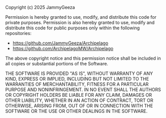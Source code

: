 Copyright (c) 2025 JammyGeeza

Permission is hereby granted to use, modify, and distribute this code for private
purposes. Permission is also hereby granted to use, modify and distribute this
code for public purposes only within the following repositories:

- https://github.com/JammyGeeza/Archipelago
- https://github.com/ArchipelagoMW/Archipelago

The above copyright notice and this permission notice shall be included in all
copies or substantial portions of the Software.

THE SOFTWARE IS PROVIDED "AS IS", WITHOUT WARRANTY OF ANY KIND, EXPRESS OR
IMPLIED, INCLUDING BUT NOT LIMITED TO THE WARRANTIES OF MERCHANTABILITY,
FITNESS FOR A PARTICULAR PURPOSE AND NONINFRINGEMENT. IN NO EVENT SHALL THE
AUTHORS OR COPYRIGHT HOLDERS BE LIABLE FOR ANY CLAIM, DAMAGES OR OTHER
LIABILITY, WHETHER IN AN ACTION OF CONTRACT, TORT OR OTHERWISE, ARISING FROM,
OUT OF OR IN CONNECTION WITH THE SOFTWARE OR THE USE OR OTHER DEALINGS IN THE
SOFTWARE.
